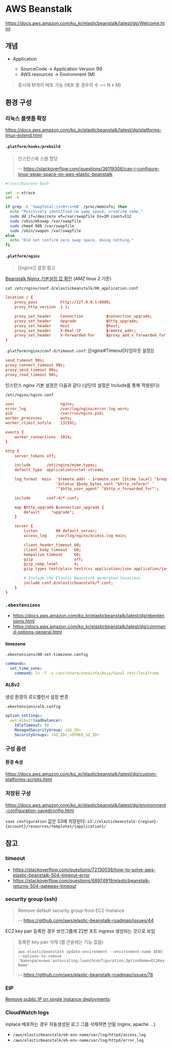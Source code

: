 # AWS Beanstalk

<https://docs.aws.amazon.com/ko_kr/elasticbeanstalk/latest/dg/Welcome.html>

## 개념

- Application

  - SourceCode -> Application Version (N)
  - AWS resources -> Environment (M)

> 동시에 M개의 배포 가능 (배포 총 경우의 수 == N x M)

## 환경 구성

### 리눅스 플랫폼 확장

<https://docs.aws.amazon.com/ko_kr/elasticbeanstalk/latest/dg/platforms-linux-extend.html>

#### `.platform/hooks/prebuild`

> 인스턴스에 스왑 할당
>
> -- <https://stackoverflow.com/questions/36119306/can-i-configure-linux-swap-space-on-aws-elastic-beanstalk>

```bash
#!/usr/bin/env bash

set -o xtrace
set -e

if grep -E 'SwapTotal:\s+0+\s+kB' /proc/meminfo; then
  echo "Positively identified no swap space, creating some."
  sudo dd if=/dev/zero of=/var/swapfile bs=1M count=512
  sudo /sbin/mkswap /var/swapfile
  sudo chmod 000 /var/swapfile
  sudo /sbin/swapon /var/swapfile
else
  echo "Did not confirm zero swap space, doing nothing."
fi
```

#### `.platform/nginx`

> [[nginx]] 설정 참고

[Beanstalk Nginx 기본설정 값 확인](https://stackoverflow.com/questions/66074722/what-is-the-port-number-of-the-web-application-to-which-default-proxy-config-on) (AMZ linux 2 기준)

`cat /etc/nginx/conf.d/elasticbeanstalk/00_application.conf`

```conf
location / {
    proxy_pass          http://127.0.0.1:8080;
    proxy_http_version  1.1;

    proxy_set_header    Connection          $connection_upgrade;
    proxy_set_header    Upgrade             $http_upgrade;
    proxy_set_header    Host                $host;
    proxy_set_header    X-Real-IP           $remote_addr;
    proxy_set_header    X-Forwarded-For     $proxy_add_x_forwarded_for;
}
```

`.platform/nginx/conf.d/timeout.conf`: [[nginx#Timeout|타임아웃 설정]]

```conf
send_timeout 90s;
proxy_connect_timeout 90s;
proxy_send_timeout 90s;
proxy_read_timeout 90s;
```

인스턴스 nginx 기본 설정은 다음과 같다 (상단의 설정은 Include를 통해 적용된다)

`/etc/nginx/nginx.conf`

```conf
user                    nginx;
error_log               /var/log/nginx/error.log warn;
pid                     /var/run/nginx.pid;
worker_processes        auto;
worker_rlimit_nofile    131591;

events {
    worker_connections  1024;
}

http {
    server_tokens off;

    include       /etc/nginx/mime.types;
    default_type  application/octet-stream;

    log_format  main  '$remote_addr - $remote_user [$time_local] "$request" '
                      '$status $body_bytes_sent "$http_referer" '
                      '"$http_user_agent" "$http_x_forwarded_for"';

    include       conf.d/*.conf;

    map $http_upgrade $connection_upgrade {
        default     "upgrade";
    }

    server {
        listen        80 default_server;
        access_log    /var/log/nginx/access.log main;

        client_header_timeout 60;
        client_body_timeout   60;
        keepalive_timeout     60;
        gzip                  off;
        gzip_comp_level       4;
        gzip_types text/plain text/css application/json application/javascript application/x-javascript text/xml application/xml application/xml+rss text/javascript;

        # Include the Elastic Beanstalk generated locations
        include conf.d/elasticbeanstalk/*.conf;
    }
}
```

### `.ebextensions`

- <https://docs.aws.amazon.com/ko_kr/elasticbeanstalk/latest/dg/ebextensions.html>
- <https://docs.aws.amazon.com/ko_kr/elasticbeanstalk/latest/dg/command-options-general.html>

#### timezone

`.ebextensions/00-set-timezone.config`

```yml
commands:
  set_time_zone:
    command: ln -f -s /usr/share/zoneinfo/Asia/Seoul /etc/localtime
```

#### ALBv2

생성 환경의 로드밸런서 설정 변경

`.ebextensions/alb.config`

```yml
option_settings:
  aws:elbv2:loadbalancer:
    IdleTimeout: 90
    ManagedSecurityGroup: <SG_ID>
    SecurityGroups: <SG_ID>,<OTHER_SG_ID>
```

### 구성 옵션

#### 환경 속성

<https://docs.aws.amazon.com/ko_kr/elasticbeanstalk/latest/dg/custom-platforms-scripts.html>

### 저장된 구성

<https://docs.aws.amazon.com/ko_kr/elasticbeanstalk/latest/dg/environment-configuration-savedconfig.html>

`save configuration` 값은 S3에 저장된다: `s3://elasticbeanstalk-{region}-{account}/resources/templates/{application}/`

## 참고

### timeout

- <https://stackoverflow.com/questions/72130038/how-to-solve-aws-elastic-beanstalk-504-timeout-error>
- <https://stackoverflow.com/questions/68974919/elasticbeanstalk-returns-504-gateway-timeout>

### security group (ssh)

> Remove default security group from EC2-Instance
>
> -- <https://github.com/aws/elastic-beanstalk-roadmap/issues/44>

EC2 key pair 등록한 경우 보안그룹에 22번 포트 ingress 생성되는 것으로 보임

> 등록한 key pair 삭제 (웹 콘솔에는 기능 없음)
>
> `aws elasticbeanstalk update-environment --environment-name $ENV --options-to-remove 'Namespace=aws:autoscaling:launchconfiguration,OptionName=EC2KeyName'`
>
> -- <https://github.com/aws/elastic-beanstalk-roadmap/issues/78>

### EIP

[Remove public IP on single instance deployments](https://github.com/aws/elastic-beanstalk-roadmap/issues/47)

### CloudWatch logs

inplace 배포하는 경우 자동생성된 로그 그룹 삭제하면 안됨 (nginx, apache ...)

- `/aws/elasticbeanstalk/eb-env-name/var/log/httpd/access_log`
- `/aws/elasticbeanstalk/eb-env-name/var/log/httpd/error_log`
